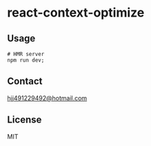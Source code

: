 # react-context-optimize

## Usage

```shell
# HMR server
npm run dev;
```

## Contact

hjj491229492@hotmail.com

## License

MIT
